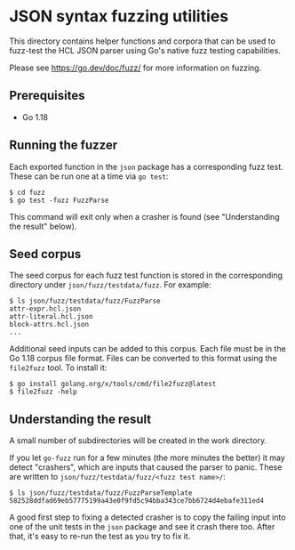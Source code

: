 # JSON syntax fuzzing utilities

This directory contains helper functions and corpora that can be used to
fuzz-test the HCL JSON parser using Go's native fuzz testing capabilities.

Please see https://go.dev/doc/fuzz/ for more information on fuzzing.

## Prerequisites
* Go 1.18

## Running the fuzzer

Each exported function in the `json` package has a corresponding fuzz test.
These can be run one at a time via `go test`:

```
$ cd fuzz
$ go test -fuzz FuzzParse
```

This command will exit only when a crasher is found (see "Understanding the 
result" below).

## Seed corpus

The seed corpus for each fuzz test function is stored in the corresponding
directory under `json/fuzz/testdata/fuzz`. For example:

```
$ ls json/fuzz/testdata/fuzz/FuzzParse
attr-expr.hcl.json
attr-literal.hcl.json
block-attrs.hcl.json
...
```

Additional seed inputs can be added to this corpus. Each file must be in the Go 1.18 corpus file format. Files can be converted to this format using the `file2fuzz` tool. To install it:

```
$ go install golang.org/x/tools/cmd/file2fuzz@latest
$ file2fuzz -help
```

## Understanding the result

A small number of subdirectories will be created in the work directory.

If you let `go-fuzz` run for a few minutes (the more minutes the better) it
may detect "crashers", which are inputs that caused the parser to panic.
These are written to `json/fuzz/testdata/fuzz/<fuzz test name>/`:

```
$ ls json/fuzz/testdata/fuzz/FuzzParseTemplate
582528ddfad69eb57775199a43e0f9fd5c94bba343ce7bb6724d4ebafe311ed4
```

A good first step to fixing a detected crasher is to copy the failing input
into one of the unit tests in the `json` package and see it crash there
too. After that, it's easy to re-run the test as you try to fix it. 

